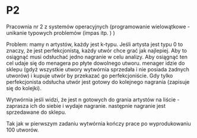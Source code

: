 # P2
Pracownia nr 2 z systemów operacyjnych (programowanie wielowątkowe - unikanie typowych problemów (impas itp. ) )

Problem:
mamy n artystów, każdy jest k-typu. Jeśli artysta jest typu 0 to znaczy, że jest perfekcjonistą, każdy utwór chce grać jak najlepiej. Aby to osiągnąć musi odsłuchać jedno nagranie w celu analizy. Aby osiągnąć ten cel udaje się do menagera po płyte dowolnego utworu.
menager idzie do sklepu (gdyż wszystkie utwory wytwórnia sprzedała i nie posiada żadnych utworów) i kupuje utwór by przekazać go perfekcjoniście. Gdy tylko perfekcjonista odsłucha utwór jest gotowy do kolejnego nagrania (zapisuje się do kolejki). 

Wytwórnia jeśli widzi, że jest n gotowych do grania artystów na liście - zaprasza ich do siebie i wydaje nagranie.
następnie nagranie jest sprzedawane do sklepu.

Tak jak w pierwszym zadaniu wytwórnia kończy prace po wyprodukowaniu 100 utworów.
